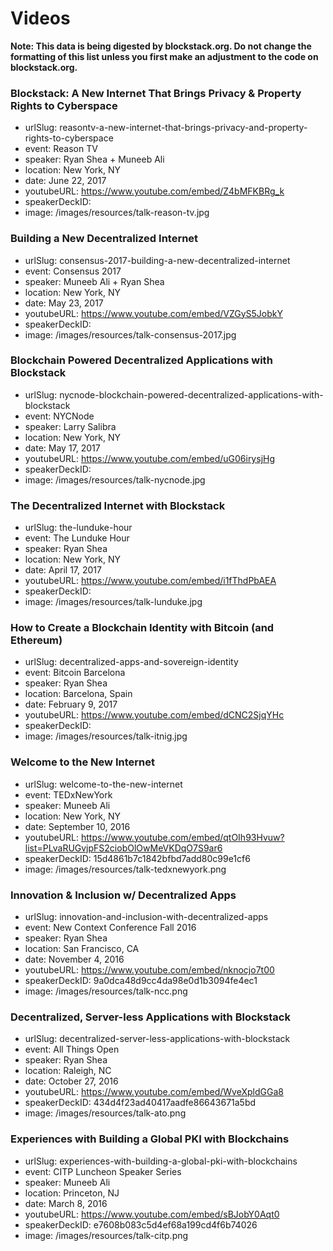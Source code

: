 # Videos

**Note: This data is being digested by blockstack.org. Do not change the formatting of this list unless you first make an adjustment to the code on blockstack.org.**

### Blockstack: A New Internet That Brings Privacy & Property Rights to Cyberspace

- urlSlug: reasontv-a-new-internet-that-brings-privacy-and-property-rights-to-cyberspace
- event: Reason TV
- speaker: Ryan Shea + Muneeb Ali
- location: New York, NY
- date: June 22, 2017
- youtubeURL: https://www.youtube.com/embed/Z4bMFKBRg_k
- speakerDeckID: 
- image: /images/resources/talk-reason-tv.jpg

### Building a New Decentralized Internet

- urlSlug: consensus-2017-building-a-new-decentralized-internet
- event: Consensus 2017
- speaker: Muneeb Ali + Ryan Shea
- location: New York, NY
- date: May 23, 2017
- youtubeURL: https://www.youtube.com/embed/VZGyS5JobkY
- speakerDeckID: 
- image: /images/resources/talk-consensus-2017.jpg

### Blockchain Powered Decentralized Applications with Blockstack

- urlSlug: nycnode-blockchain-powered-decentralized-applications-with-blockstack
- event: NYCNode
- speaker: Larry Salibra
- location: New York, NY
- date: May 17, 2017
- youtubeURL: https://www.youtube.com/embed/uG06irysjHg
- speakerDeckID: 
- image: /images/resources/talk-nycnode.jpg

### The Decentralized Internet with Blockstack 

- urlSlug: the-lunduke-hour
- event: The Lunduke Hour
- speaker: Ryan Shea
- location: New York, NY
- date: April 17, 2017
- youtubeURL: https://www.youtube.com/embed/i1fThdPbAEA
- speakerDeckID: 
- image: /images/resources/talk-lunduke.jpg

### How to Create a Blockchain Identity with Bitcoin (and Ethereum)

- urlSlug: decentralized-apps-and-sovereign-identity
- event: Bitcoin Barcelona
- speaker: Ryan Shea
- location: Barcelona, Spain
- date: February 9, 2017
- youtubeURL: https://www.youtube.com/embed/dCNC2SjqYHc
- speakerDeckID: 
- image: /images/resources/talk-itnig.jpg

### Welcome to the New Internet

- urlSlug: welcome-to-the-new-internet
- event: TEDxNewYork
- speaker: Muneeb Ali
- location: New York, NY
- date: September 10, 2016
- youtubeURL: https://www.youtube.com/embed/qtOIh93Hvuw?list=PLvaRUGvjpFS2ciobOlOwMeVKDqO7S9ar6
- speakerDeckID: 15d4861b7c1842bfbd7add80c99e1cf6
- image: /images/resources/talk-tedxnewyork.png

### Innovation & Inclusion w/ Decentralized Apps

- urlSlug: innovation-and-inclusion-with-decentralized-apps
- event: New Context Conference Fall 2016
- speaker: Ryan Shea
- location: San Francisco, CA
- date: November 4, 2016
- youtubeURL: https://www.youtube.com/embed/nknocjo7t00
- speakerDeckID: 9a0dca48d9cc4da98e0d1b3094fe4ec1
- image: /images/resources/talk-ncc.png

### Decentralized, Server-less Applications with Blockstack

- urlSlug: decentralized-server-less-applications-with-blockstack
- event: All Things Open
- speaker: Ryan Shea
- location: Raleigh, NC
- date: October 27, 2016
- youtubeURL: https://www.youtube.com/embed/WveXpldGGa8
- speakerDeckID: 434d4f23ad40417aadfe86643671a5bd
- image: /images/resources/talk-ato.png

### Experiences with Building a Global PKI with Blockchains

- urlSlug: experiences-with-building-a-global-pki-with-blockchains
- event: CITP Luncheon Speaker Series
- speaker: Muneeb Ali
- location: Princeton, NJ
- date: March 8, 2016
- youtubeURL: https://www.youtube.com/embed/sBJobY0Aqt0
- speakerDeckID: e7608b083c5d4ef68a199cd4f6b74026
- image: /images/resources/talk-citp.png
